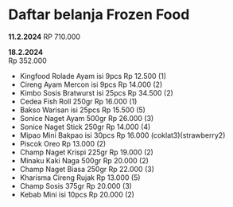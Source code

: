 # Daftar belanja Frozen Food

**11.2.2024**
RP 710.000


**18.2.2024**<br>
Rp 352.000
* Kingfood Rolade Ayam isi 9pcs Rp 12.500 (1)
* Cireng Ayam Mercon isi 9pcs Rp 14.000 (2)
* Kimbo Sosis Bratwurst isi 25pcs Rp 34.500 (2)
* Cedea Fish Roll 250gr Rp 16.000 (1)
* Bakso Warisan isi 25pcs Rp 15.500 (5)
* Sonice Naget Ayam 500gr Rp 26.000 (3)
* Sonice Naget Stick 250gr Rp 14.000 (4)
* Mipao Mini Bakpao isi 30pcs Rp 16.000 (coklat3)(strawberry2)
* Piscok Oreo Rp 13.000 (2)
* Champ Naget Krispi 225gr Rp 19.000 (2)
* Minaku Kaki Naga 500gr Rp 20.000 (2)
* Champ Naget Biasa 250gr Rp 22.000 (3)
* Kharisma Cireng Rujak Rp 13.000 (5)
* Champ Sosis 375gr Rp 20.000 (3)
* Kebab Mini isi 10pcs Rp 20.000 (2)

